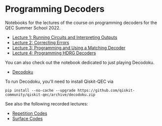 # Programming Decoders

Notebooks for the lectures of the course on programming decoders for the QEC Summer School 2022.

* [Lecture 1: Running Circuits and Interpreting Outputs](lecture-1.ipynb)
* [Lecture 2: Correcting Errors](lecture-2.ipynb)
* [Lecture 3: Programming and Using a Matching Decoder](lecture-3.ipynb)
* [Lecture 4: Programming HDRG Decoders](lecture-4.ipynb)

You can also check out the notebook dedicated to just playing Decodoku.

* [Decodoku](decodoku.ipynb)

To run Decodoku, you'll need to install Qiskit-QEC via

`pip install --no-cache --upgrade https://github.com/qiskit-community/qiskit-qec/archive/decodoku.zip`

See also the following recorded lectures:

* [Repetition Codes](https://www.youtube.com/watch?v=AuDfq7j_W7E)
* [Surface Codes](https://www.youtube.com/watch?v=IdZkxX-Qank)
